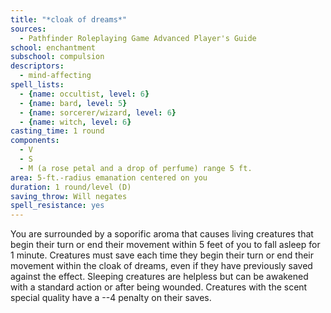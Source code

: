 ```yaml
---
title: "*cloak of dreams*"
sources:
  - Pathfinder Roleplaying Game Advanced Player's Guide
school: enchantment
subschool: compulsion
descriptors:
  - mind-affecting
spell_lists:
  - {name: occultist, level: 6}
  - {name: bard, level: 5}
  - {name: sorcerer/wizard, level: 6}
  - {name: witch, level: 6}
casting_time: 1 round
components:
  - V
  - S
  - M (a rose petal and a drop of perfume) range 5 ft.
area: 5-ft.-radius emanation centered on you
duration: 1 round/level (D)
saving_throw: Will negates
spell_resistance: yes
---
```


You are surrounded by a soporific aroma that causes living creatures that begin their turn or end their movement within 5 feet of you to fall asleep for 1 minute. Creatures must save each time they begin their turn or end their movement within the cloak of dreams, even if they have previously saved against the effect. Sleeping creatures are helpless but can be awakened with a standard action or after being wounded. Creatures with the scent special quality have a --4 penalty on their saves.

